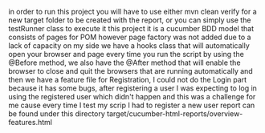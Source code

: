 in order to run this project you will have to use either mvn clean verify for a new target folder to be created with the report, or you can simply use the testRunner class to execute it
this project it is a cucumber BDD model that consists of pages for POM however page factory was not added due to a lack of capacity on my side
we have a hooks class that will automatically open your browser and page  every time you run the script by using the @Before method, we also have the @After method that will enable the browser to close and quit the browsers that are running automatically
and then we have a feature file for Registration, I could not do the Login part because it has some bugs, after registering a user I was expecting to log in using the registered user which didn't happen and this was a challenge for me cause every time I test my scrip I had to register a new user
report can be found under this directory target/cucumber-html-reports/overview-features.html
